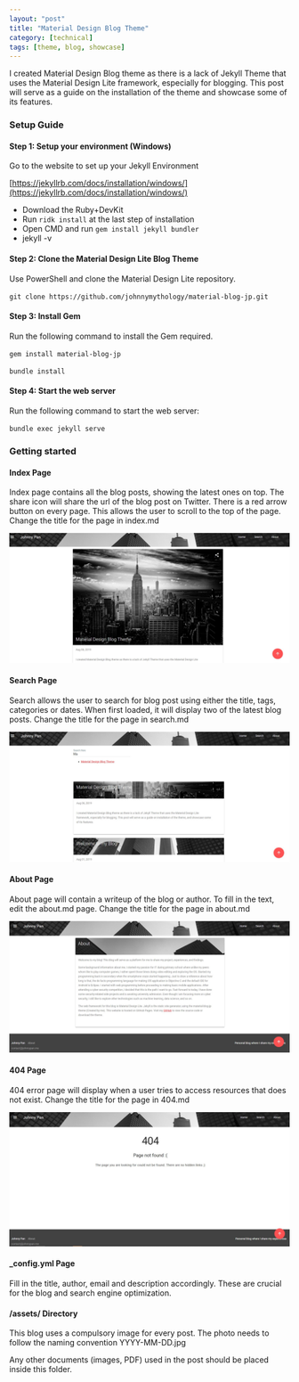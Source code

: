```yaml
---
layout: "post"
title: "Material Design Blog Theme"
category: [technical]
tags: [theme, blog, showcase]
---
```


I created Material Design Blog theme as there is a lack of Jekyll Theme that uses the Material Design Lite framework, especially for blogging. This post will serve as a guide on the installation of the theme and showcase some of its features. 

### Setup Guide

#### Step 1: Setup your environment (Windows)
Go to the website to set up your Jekyll Environment

[https://jekyllrb.com/docs/installation/windows/](https://jekyllrb.com/docs/installation/windows/)

- Download the Ruby+DevKit
- Run `ridk install` at the last step of installation
- Open CMD and run `gem install jekyll bundler`
- jekyll -v

#### Step 2: Clone the Material Design Lite Blog Theme
Use PowerShell and clone the Material Design Lite repository.

`git clone https://github.com/johnnymythology/material-blog-jp.git`

#### Step 3: Install Gem 
Run the following command to install the Gem required.

`gem install material-blog-jp`

`bundle install`

#### Step 4: Start the web server
Run the following command to start the web server:

`bundle exec jekyll serve`

### Getting started

#### Index Page
Index page contains all the blog posts, showing the latest ones on top. The share icon will share the url of the blog post on Twitter. There is a red arrow button on every page. This allows the user to scroll to the top of the page. Change the title for the page in index.md

![image](/assets/screenshot-index.JPG)

#### Search Page
Search allows the user to search for blog post using either the title, tags, categories or dates. When first loaded, it will display two of the latest blog posts. Change the title for the page in search.md

![image](/assets/screenshot-search.JPG)

#### About Page
About page will contain a writeup of the blog or author. To fill in the text, edit the about.md page. Change the title for the page in about.md

![image](/assets/screenshot-about.JPG)

#### 404 Page
404 error page will display when a user tries to access resources that does not exist. Change the title for the page in 404.md

![image](/assets/screenshot-404.JPG)

#### _config.yml Page
Fill in the title, author, email and description accordingly. These are crucial for the blog and search engine optimization.

#### /assets/ Directory
This blog uses a compulsory image for every post. The photo needs to follow the naming convention YYYY-MM-DD.jpg 

Any other documents (images, PDF) used in the post should be placed inside this folder. 

